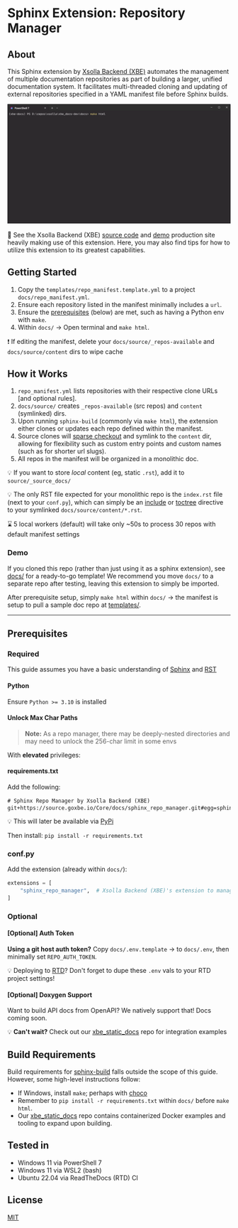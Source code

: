 # Sphinx Extension: Repository Manager

## About

This Sphinx extension by [Xsolla Backend (XBE)](https://docs.goxbe.io) automates the management of multiple
documentation repositories as part of building a larger, unified documentation system. It facilitates multi-threaded
cloning and updating of external repositories specified in a YAML manifest file before Sphinx builds.

![Demo (GIF)](./docs/images/clone-example.gif)

📜 See the Xsolla Backend (XBE) [source code](https://source.goxbe.io/Core/docs/xbe_static_docs)
and [demo](https://source.goxbe.io/Core/docs/xbe_static_docs) production site heavily making use of this extension.
Here, you may also find tips for how to utilize this extension to its greatest capabilities.

## Getting Started

1. Copy the `templates/repo_manifest.template.yml` to a project `docs/repo_manifest.yml`.
2. Ensure each repository listed in the manifest minimally includes a `url`.
3. Ensure the [prerequisites](#prerequisites) (below) are met, such as having a Python env with `make`.
4. Within `docs/` -> Open terminal and `make html`.

❗ If editing the manifest, delete your `docs/source/_repos-available` and `docs/source/content` dirs to wipe cache

## How it Works

1. `repo_manifest.yml` lists repositories with their respective clone URLs [and optional rules].
2. `docs/source/` creates `_repos-available` (src repos) and `content` (symlinked) dirs.
3. Upon running `sphinx-build` (commonly via `make html`), the extension either clones or updates each repo defined
   within the manifest.
4. Source clones will [sparse checkout](https://git-scm.com/docs/git-sparse-checkout) and symlink to the `content` 
   dir, allowing for flexibility such as custom entry points and custom names (such as for shorter url slugs).
5. All repos in the manifest will be organized in a monolithic doc. 

💡 If you want to store *local* content (eg, static `.rst`), add it to `source/_source_docs/`

💡 The only RST file expected for your monolithic repo is the `index.rst` file (next to your `conf.py`), which can
simply be an [include](https://docutils.sourceforge.io/docs/ref/rst/directives.html#include) or 
[toctree](https://www.sphinx-doc.org/en/master/usage/restructuredtext/directives.html#directive-toctree) 
directive to your symlinked `docs/source/content/*.rst`.

⌛ 5 local workers (default) will take only ~50s to process 30 repos with default manifest settings

### Demo

If you cloned this repo (rather than just using it as a sphinx extension), see [docs/](docs) 
for a ready-to-go template! We recommend you move `docs/` to a separate repo after testing, leaving this extension 
to simply be imported.

After prerequisite setup, simply `make html` within `docs/` -> the manifest is setup to pull a sample doc repo
at [templates/](templates).

___

## Prerequisites

### Required

This guide assumes you have a basic understanding of [Sphinx](https://www.sphinx-doc.org/en/master/) and
[RST](https://www.sphinx-doc.org/en/master/usage/restructuredtext/index.html)

#### Python

Ensure `Python >= 3.10` is installed

#### Unlock Max Char Paths

> **Note:**
> As a repo manager, there may be deeply-nested directories and may need to unlock the 256-char limit in some envs

With **elevated** privileges:

#### requirements.txt

Add the following:

```dotenv
# Sphinx Repo Manager by Xsolla Backend (XBE)
git+https://source.goxbe.io/Core/docs/sphinx_repo_manager.git#egg=sphinx_repo_manager
```

💡 This will later be available via [PyPi](https://pypi.org)

Then install: `pip install -r requirements.txt`

### conf.py

Add the extension (already within `docs/`):

```py
extensions = [
    "sphinx_repo_manager",  # Xsolla Backend (XBE)'s extension to manage repos via repo_manifest.yml
]
```

### Optional

#### [Optional] Auth Token

**Using a git host auth token?** Copy `docs/.env.template` -> to `docs/.env`, then minimally set `REPO_AUTH_TOKEN`.

💡 Deploying to [RTD](https://www.readthedocs.com)? Don't forget to dupe these `.env` vals to your RTD project settings!

#### [Optional] Doxygen Support

Want to build API docs from OpenAPI? We natively support that! Docs coming soon.

💡 **Can't wait?** Check out our [xbe_static_docs](https://source.goxbe.io/Core/docs/xbe_static_docs) repo for
integration examples

## Build Requirements

Build requirements for [sphinx-build](https://www.sphinx-doc.org/en/master/man/sphinx-build.html) falls outside the
scope of this guide. However, some high-level instructions follow:

* If Windows, install `make`; perhaps with [choco](https://community.chocolatey.org/packages/make)
* Remember to `pip install -r requirements.txt` within `docs/` before `make html`.
* Our [xbe_static_docs](https://source.goxbe.io/Core/docs/xbe_static_docs) repo contains containerized Docker
  examples and tooling to expand upon building.

## Tested in

- Windows 11 via PowerShell 7
- Windows 11 via WSL2 (bash)
- Ubuntu 22.04 via ReadTheDocs (RTD) CI

## License

[MIT](LICENSE)
